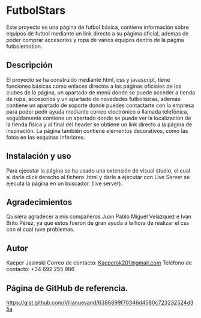 # FutbolStars
Este proyecto es una página de futbol básica, contiene información sobre equipos de futbol mediante un link directo a su págima oficial, ademas de poder comprar accesorios y ropa de varios equipos dentro de la página futbolemotion.

## Descripción
El proyecto se ha construido mediante html, css y javascript, tiene funciones básicas como enlaces directos a las páginas oficiales de los clubes de la página, un apartado de menú donde se puede acceder a tienda de ropa, accesorios y un apartado de novedades futbolisicas, además contiene un apartado de soporte donde puedes contactarte con la empresa para poder pedir ayuda mediante correo electrónico o llamada telefónica, seguidamente contiene un apartado donde se puede ver la localizacion de la tienda física y al final del header se obtiene un link directo a la página de inspiración. La página también contiene elementos decorativos, como las fotos en las esquinas inferiores.

## Instalación y uso
Para ejecutar la página se ha usado una extensión de visual studio, el cual al darle click derecho al fichero .html y darle a ejecutar con Live Server se ejecuta la página en un buscador. (live server).

## Agradecimientos
Quisiera agradecer a mis compañeros Juan Pablo Miguel Velazquez e Ivan Brito Pérez, ya que estos fueron de gran ayuda a la hora de realizar el css con el cual tuve problemas.

## Autor
Kacper Jasinski
Correo de contacto: Kacperok201@gmail.com
Teléfono de contacto: +34 692 255 986

## Página de GitHub de referencia.
https://gist.github.com/Villanuevand/6386899f70346d4580c723232524d35a
